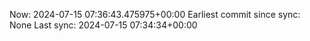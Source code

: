 Now: 2024-07-15 07:36:43.475975+00:00 Earliest commit since sync: None Last sync: 2024-07-15 07:34:34+00:00
